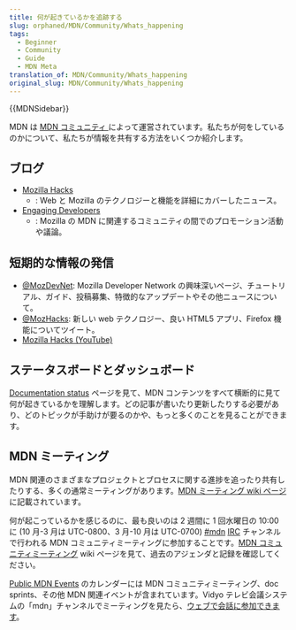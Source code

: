 ```yaml
---
title: 何が起きているかを追跡する
slug: orphaned/MDN/Community/Whats_happening
tags:
  - Beginner
  - Community
  - Guide
  - MDN Meta
translation_of: MDN/Community/Whats_happening
original_slug: MDN/Community/Whats_happening
---
```

{{MDNSidebar}}

MDN は [MDN コミュニティ ](https://wiki.mozilla.org/MDN)によって運営されています。私たちが何をしているのかについて、私たちが情報を共有する方法をいくつか紹介します。

## ブログ

- [Mozilla Hacks](https://hacks.mozilla.org/)
  - : Web と Mozilla のテクノロジーと機能を詳細にカバーしたニュース。
- [Engaging Developers](https://blog.mozilla.org/community/category/developer-engagement/)
  - : Mozilla の MDN に関連するコミュニティの間でのプロモーション活動や議論。

## 短期的な情報の発信

- [@MozDevNet](http://twitter.com/MozDevNet): Mozilla Developer Network の興味深いページ、チュートリアル、ガイド、投稿募集、特徴的なアップデートやその他ニュースについて。
- [@MozHacks](https://twitter.com/mozhacks): 新しい web テクノロジー、良い HTML5 アプリ、Firefox 機能についてツイート。
- [Mozilla Hacks (YouTube)](http://www.youtube.com/user/mozhacks)

## ステータスボードとダッシュボード

[Documentation status](/ja/docs/MDN/Doc_status) ページを見て、MDN コンテンツをすべて横断的に見て何が起きているかを理解します。どの記事が書いたり更新したりする必要があり、どのトピックが手助けが要るのかや、もっと多くのことを見ることができます。

## MDN ミーティング

MDN 関連のさまざまなプロジェクトとブロセスに関する進捗を追ったり共有したりする、多くの通常ミーティングがあります。[MDN ミーティング wiki ページ](https://wiki.mozilla.org/MDN/Meetings)に記載されています。

何が起こっているかを感じるのに、最も良いのは 2 週間に 1 回水曜日の 10:00 に (10 月-3 月は UTC-0800、3 月-10 月は UTC-0700) [#mdn](irc://irc.mozilla.org/mdn "irc://irc.mozilla.org/devmo") [IRC](http://wiki.mozilla.org/IRC) チャンネルで行われる MDN コミュニティミーティングに参加することです。[MDN コミュニティミーティング](https://wiki.mozilla.org/MDN/Meetings/Community) wiki ページを見て、過去のアジェンダと記録を確認してください。

[Public MDN Events](https://www.google.com/calendar/embed?src=mozilla.com_2d35383434313235392d323530%40resource.calendar.google.com) のカレンダーには MDN コミュニティミーティング、doc sprints、その他 MDN 関連イベントが含まれています。Vidyo テレビ会議システムの「mdn」チャンネルでミーティングを見たら、[ウェブで会話に参加できます](https://v.mozilla.com/flex.html?roomdirect.html&key=gMM1xZxpQgqiQFNkUR3eBuHgxg)。
